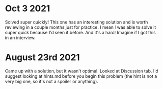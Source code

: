 # Oct 3 2021
Solved super quickly! This one has an interesting solution and is worth reviewing in a couple months just for practice.
I mean I was able to solve it super quick because I'd seen it before. And it's a hard! Imagine if I got this in an interview.

# August 23rd 2021
Came up with a solution, but it wasn't optimal. Looked at Discussion tab. I'd suggest looking at hints.md before you 
begin this problem (the hint is not a very big one, so it's not a spoiler or anything).